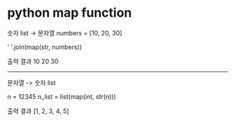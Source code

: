 # python map function

숫자 list -> 문자열
numbers = [10, 20, 30]

' '.join(map(str, numbers))

출력 결과
10 20 30

---------------------------------
문자열 -> 숫자 list

n = 12345
n_list = list(map(int, str(n)))

출력 결과
[1, 2, 3, 4, 5]
